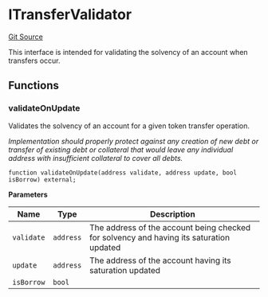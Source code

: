 # ITransferValidator
[Git Source](https://github.com/Ammalgam-Protocol/core-v1/blob/a26749d2952fb563364ca2f24c7ddd488be0359f/contracts/interfaces/callbacks/ITransferValidator.sol)

This interface is intended for validating the solvency of an account when transfers occur.


## Functions
### validateOnUpdate

Validates the solvency of an account for a given token transfer operation.

*Implementation should properly protect against any creation of new debt or transfer
of existing debt or collateral that would leave any individual address with insufficient collateral to cover all debts.*


```solidity
function validateOnUpdate(address validate, address update, bool isBorrow) external;
```
**Parameters**

|Name|Type|Description|
|----|----|-----------|
|`validate`|`address`|The address of the account being checked for solvency and having its saturation updated|
|`update`|`address`|The address of the account having its saturation updated|
|`isBorrow`|`bool`||


